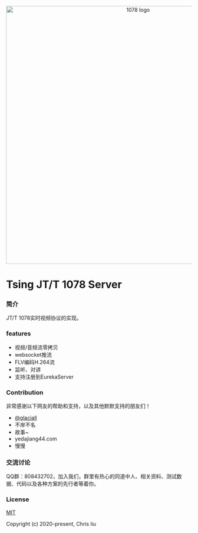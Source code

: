 <p align="center"><a href="https://github.com/SuperChrisliu" target="_blank" rel="noopener noreferrer"><img width="700" src="https://raw.githubusercontent.com/SuperChrisliu/JTT1078Server/master/1078logo.png" alt="1078 logo"></a></p>

# Tsing JT/T 1078 Server

### 简介
JT/T 1078实时视频协议的实现。

### features
* 视频/音频流零拷贝
* websocket推流
* FLV编码H.264流
* 监听、对讲
* 支持注册到EurekaServer

### Contribution
非常感谢以下网友的帮助和支持，以及其他默默支持的朋友们！
* [@glaciall](https://github.com/glaciall)
* 不岸不名
* 故事~
* yedajiang44.com
* 慢慢

### 交流讨论
QQ群：808432702，加入我们，群里有热心的同道中人、相关资料、测试数据、代码以及各种方案的先行者等着你。

### License
[MIT](http://opensource.org/licenses/MIT)

Copyright (c) 2020-present, Chris liu